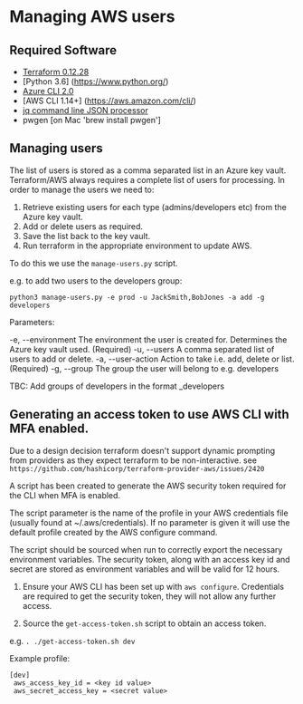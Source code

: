 # Managing AWS users

## Required Software

 * [Terraform 0.12.28](http://terraform.io/)
 * [Python 3.6] (https://www.python.org/)
 * [Azure CLI 2.0](https://docs.microsoft.com/en-us/cli/azure/install-azure-cli?view=azure-cli-latest)
 * [AWS CLI 1.14+] (https://aws.amazon.com/cli/)
 * [jq command line JSON processor](https://stedolan.github.io/jq/)
 * pwgen [on Mac 'brew install pwgen']

## Managing users

The list of users is stored as a comma separated list in an Azure key vault. Terraform/AWS always requires a complete list of users for processing. In order to manage the users we need to:

1. Retrieve existing users for each type (admins/developers etc) from the Azure key vault.
2. Add or delete users as required.
3. Save the list back to the key vault.
4. Run terraform in the appropriate environment to update AWS.

To do this we use the ```manage-users.py``` script.

e.g. to add two users to the developers group:

```python3 manage-users.py -e prod -u JackSmith,BobJones -a add -g developers```

Parameters:

-e, --environment The environment the user is created for. Determines the Azure key vault used. (Required)
-u, --users A comma separated list of users to add or delete.
-a, --user-action Action to take i.e. add, delete or list. (Required)
-g, --group The group the user will belong to e.g. developers  

TBC: Add groups of developers in the format <dev team>_developers   



## Generating an access token to use AWS CLI with MFA enabled.

Due to a design decision terraform doesn't support dynamic prompting from providers as they expect terraform to be non-interactive.
see `https://github.com/hashicorp/terraform-provider-aws/issues/2420`

A script has been created to generate the AWS security token required for the CLI when MFA is enabled.

The script parameter is the name of the profile in your AWS credentials file (usually found at ~/.aws/credentials). If no parameter is given it will use the default profile created by the AWS configure command.

The script should be sourced when run to correctly export the necessary environment variables. The security token, along with an access key id and secret are stored as environment variables and will be valid for 12 hours.

1. Ensure your AWS CLI has been set up with ```aws configure```. Credentials are required to get the security token, they will not allow any further access.

2. Source the ```get-access-token.sh``` script to obtain an access token.

e.g. ```. ./get-access-token.sh dev```

Example profile:

```
[dev]
 aws_access_key_id = <key id value>
 aws_secret_access_key = <secret value>
```
